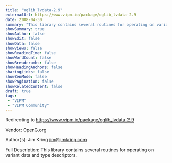 ```yaml
---
title: "oglib_lvdata-2.9"
externalUrl: https://www.vipm.io/package/oglib_lvdata-2.9
date: 2008-04-30
summary: "This library contains several routines for operating on variant data and type descriptors."
showSummary: true
showAuthor: false
showEdit: false
showData: false
showViews: false
showReadingTime: false
showWordCount: false
showBreadcrumbs: false
showHeadingAnchors: false
sharingLinks: false
showZenMode: false
showPagination: false
showRelatedContent: false
draft: true
tags:
 - "VIPM"
 - "VIPM Community"
---
```


Redirecting to https://www.vipm.io/package/oglib_lvdata-2.9

Vendor: OpenG.org

Author(s): Jim Kring <jim@jimkring.com>
 
Full Description:
This library contains several routines for operating on variant data and type descriptors.